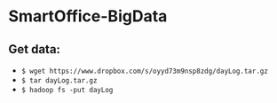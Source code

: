 # SmartOffice-BigData

## Get data: 
 *  `$ wget https://www.dropbox.com/s/oyyd73m9nsp8zdg/dayLog.tar.gz`
 *  `$ tar dayLog.tar.gz`
 *  `$ hadoop fs -put dayLog`
